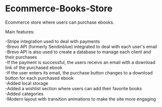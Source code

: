 # Ecommerce-Books-Store

Ecommerce store where users can purchase ebooks. </br>

Main features: </br>

-Stripe integration used to deal with payments </br>
-Brevo API (formerly Sendinblue) integrated to deal with each user's email </br>
-Brevo API is also used to create a database to manage each client and their purchases </br>
-If the payment is successful, the users receivs an email with a download link of the purchased ebook </br>
-If the user enters its email, the purchase button changes to a download button for each purchased ebook </br>
-Added local storage </br>
-Added a wishlist section where users can add their favorite books </br>
-Added categories </br>
-Modern layout with transition animations to make the site more engaging
